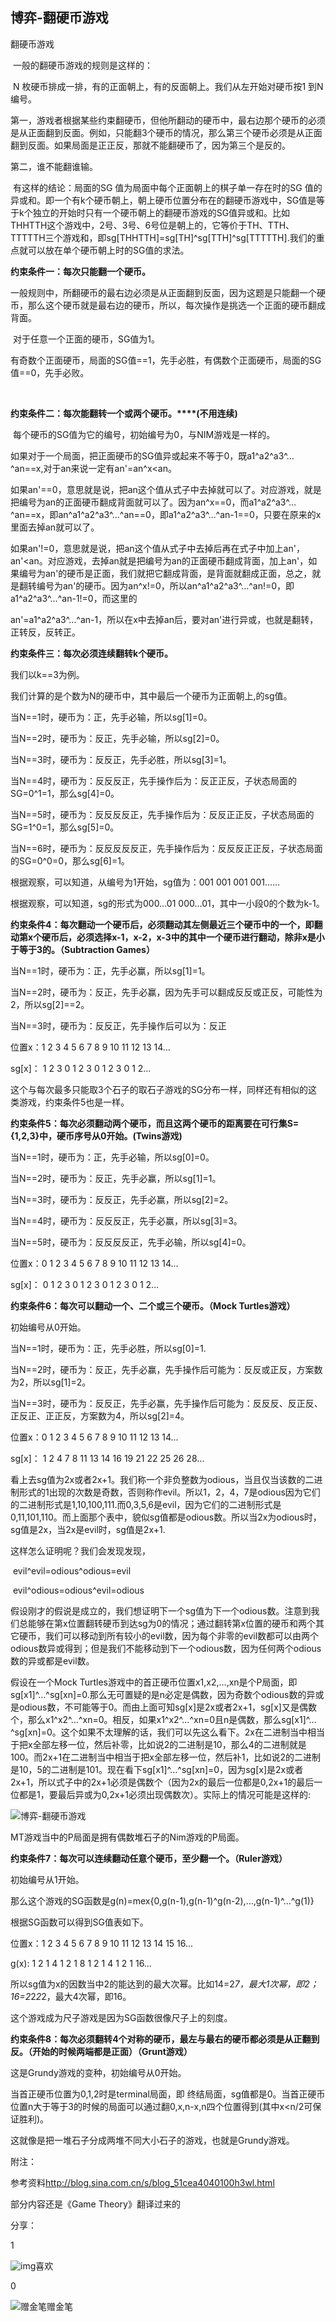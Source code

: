 ## 博弈-翻硬币游戏



翻硬币游戏

​     一般的翻硬币游戏的规则是这样的：

​       N 枚硬币排成一排，有的正面朝上，有的反面朝上。我们从左开始对硬币按1 到N 编号。

 第一，游戏者根据某些约束翻硬币，但他所翻动的硬币中，最右边那个硬币的必须是从正面翻到反面。例如，只能翻3个硬币的情况，那么第三个硬币必须是从正面翻到反面。如果局面是正正反，那就不能翻硬币了，因为第三个是反的。

 第二，谁不能翻谁输。

​     有这样的结论：局面的SG 值为局面中每个正面朝上的棋子单一存在时的SG 值的异或和。即一个有k个硬币朝上，朝上硬币位置分布在的翻硬币游戏中，SG值是等于k个独立的开始时只有一个硬币朝上的翻硬币游戏的SG值异或和。比如THHTTH这个游戏中，2号、3号、6号位是朝上的，它等价于TH、TTH、TTTTTH三个游戏和，即sg[THHTTH]=sg[TH]^sg[TTH]^sg[TTTTTH].我们的重点就可以放在单个硬币朝上时的SG值的求法。

 

 

 **约束条件一：每次只能翻一个硬币。**

​     一般规则中，所翻硬币的最右边必须是从正面翻到反面，因为这题是只能翻一个硬币，那么这个硬币就是最右边的硬币，所以，每次操作是挑选一个正面的硬币翻成背面。

​     对于任意一个正面的硬币，SG值为1。

​     有奇数个正面硬币，局面的SG值==1，先手必胜，有偶数个正面硬币，局面的SG值==0，先手必败。

​    

 

  **约束条件二：每次能翻转一个或两个硬币。****(****不用连续****)**

​     每个硬币的SG值为它的编号，初始编号为0，与NIM游戏是一样的。

​     如果对于一个局面，把正面硬币的SG值异或起来不等于0，既a1^a2^a3^…^an==x,对于an来说一定有an'=an^x<an。

​     如果an'==0，意思就是说，把an这个值从式子中去掉就可以了。对应游戏，就是把编号为an的正面硬币翻成背面就可以了。因为an^x==0，而a1^a2^a3^…^an==x，即an^a1^a2^a3^…^an==0，即a1^a2^a3^…^an-1==0，只要在原来的x里面去掉an就可以了。

​     如果an'!=0，意思就是说，把an这个值从式子中去掉后再在式子中加上an'，an'<an。对应游戏，去掉an就是把编号为an的正面硬币翻成背面，加上an'，如果编号为an'的硬币是正面，我们就把它翻成背面，是背面就翻成正面，总之，就是翻转编号为an'的硬币。因为an^x!=0，所以an^a1^a2^a3^…^an!=0，即a1^a2^a3^…^an-1!=0，而这里的

 an'=a1^a2^a3^…^an-1，所以在x中去掉an后，要对an'进行异或，也就是翻转，正转反，反转正。

  

 **约束条件三：每次必须连续翻转****k****个硬币。**

 我们以k==3为例。

 我们计算的是个数为N的硬币中，其中最后一个硬币为正面朝上,的sg值。

 当N==1时，硬币为：正，先手必输，所以sg[1]=0。

 当N==2时，硬币为：反正，先手必输，所以sg[2]=0。

 当N==3时，硬币为：反反正，先手必胜，所以sg[3]=1。

 当N==4时，硬币为：反反反正，先手操作后为：反正正反，子状态局面的SG=0^1=1，那么sg[4]=0。

 当N==5时，硬币为：反反反反正，先手操作后为：反反正正反，子状态局面的SG=1^0=1，那么sg[5]=0。

 当N==6时，硬币为：反反反反反正，先手操作后为：反反反正正反，子状态局面的SG=0^0=0，那么sg[6]=1。

 根据观察，可以知道，从编号为1开始，sg值为：001 001 001 001……

 根据观察，可以知道，sg的形式为000…01 000…01，其中一小段0的个数为k-1。

 

 

 **约束条件****4****：每次翻动一个硬币后，必须翻动其左侧最近三个硬币中的一个，即翻动第****x****个硬币后，必须选择****x-1****，****x-2****，****x-3****中的其中一个硬币进行翻动，除非****x****是小于等于****3****的。（****Subtraction Games****）**

 当N==1时，硬币为：正，先手必赢，所以sg[1]=1。

 当N==2时，硬币为：反正，先手必赢，因为先手可以翻成反反或正反，可能性为2，所以sg[2]==2。

 当N==3时，硬币为：反反正，先手操作后可以为：反正

 位置x：1  2  3  4  5  6  7  8  9  10  11  12  13  14...

 sg[x]：  1  2  3  0  1  2  3  0  1   2     3     0    1     2…

 这个与每次最多只能取3个石子的取石子游戏的SG分布一样，同样还有相似的这类游戏，约束条件5也是一样。

  

 **约束条件5：每次必须翻动两个硬币，而且这两个硬币的距离要在可行集S={1,2,3}中，硬币序号从0开始。(Twins游戏)**

 当N==1时，硬币为：正，先手必输，所以sg[0]=0。

 当N==2时，硬币为：反正，先手必赢，所以sg[1]=1。

 当N==3时，硬币为：反反正，先手必赢，所以sg[2]=2。

 当N==4时，硬币为：反反反正，先手必赢，所以sg[3]=3。

 当N==5时，硬币为：反反反反正，先手必输，所以sg[4]=0。

 位置x：0  1  2  3  4  5  6  7  8  9  10  11  12  13  14...

 sg[x]：  0  1  2  3  0  1  2  3  0  1   2     3     0    1     2…

  

 **约束条件****6****：每次可以翻动一个、二个或三个硬币。（****Mock Turtles****游戏）**

 初始编号从0开始。

 当N==1时，硬币为：正，先手必胜，所以sg[0]=1.

 当N==2时，硬币为：反正，先手必赢，先手操作后可能为：反反或正反，方案数为2，所以sg[1]=2。

 当N==3时，硬币为：反反正，先手必赢，先手操作后可能为：反反反、反正反、正反正、正正反，方案数为4，所以sg[2]=4。

 位置x：0  1  2  3  4   5    6   7    8     9  10  11  12  13  14...

 sg[x]：  1  2  4  7  8  11 13 14  16  19  21  22  25  26  28…

 看上去sg值为2x或者2x+1。我们称一个非负整数为odious，当且仅当该数的二进制形式的1出现的次数是奇数，否则称作evil。所以1，2，4，7是odious因为它们的二进制形式是1,10,100,111.而0,3,5,6是evil，因为它们的二进制形式是0,11,101,110。而上面那个表中，貌似sg值都是odious数。所以当2x为odious时，sg值是2x，当2x是evil时，sg值是2x+1.

 这样怎么证明呢？我们会发现发现，

​                                                      evil^evil=odious^odious=evil

​                                                      evil^odious=odious^evil=odious

 假设刚才的假说是成立的，我们想证明下一个sg值为下一个odious数。注意到我们总能够在第x位置翻转硬币到达sg为0的情况；通过翻转第x位置的硬币和两个其它硬币，我们可以移动到所有较小的evil数，因为每个非零的evil数都可以由两个odious数异或得到；但是我们不能移动到下一个odious数，因为任何两个odious数的异或都是evil数。

  

 假设在一个Mock Turtles游戏中的首正硬币位置x1,x2,…,xn是个P局面，即sg[x1]^…^sg[xn]=0.那么无可置疑的是n必定是偶数，因为奇数个odious数的异或是odious数，不可能等于0。而由上面可知sg[x]是2x或者2x+1，sg[x]又是偶数个，那么x1^x2^…^xn=0。相反，如果x1^x2^…^xn=0且n是偶数，那么sg[x1]^…^sg[xn]=0。这个如果不太理解的话，我们可以先这么看下。2x在二进制当中相当于把x全部左移一位，然后补零，比如说2的二进制是10，那么4的二进制就是100。而2x+1在二进制当中相当于把x全部左移一位，然后补1，比如说2的二进制是10，5的二进制是101。现在看下sg[x1]^…^sg[xn]=0，因为sg[x]是2x或者2x+1，所以式子中的2x+1必须是偶数个（因为2x的最后一位都是0,2x+1的最后一位都是1，要最后异或为0,2x+1必须出现偶数次）。实际上的情况可能是这样的:

![博弈-翻硬币游戏](http://s15.sinaimg.cn/bmiddle/8f06da99gbdaf12fdf98e&690)

 MT游戏当中的P局面是拥有偶数堆石子的Nim游戏的P局面。

  

 

 **约束条件****7****：每次可以连续翻动任意个硬币，至少翻一个。（****Ruler****游戏）**

 初始编号从1开始。

 那么这个游戏的SG函数是g(n)=mex{0,g(n-1),g(n-1)^g(n-2),…,g(n-1)^…^g(1)}

 根据SG函数可以得到SG值表如下。

 位置x：1  2  3  4  5  6  7  8  9  10  11  12  13  14  15   16...

g(x):       1  2  1  4  1  2  1  8  1    2    1     4    1    2     1   16…

 所以sg值为x的因数当中2的能达到的最大次幂。比如14=2*7，最大1次幂，即2；16=2*2*2*2，最大4次幂，即16。

 这个游戏成为尺子游戏是因为SG函数很像尺子上的刻度。

  

 **约束条件****8****：每次必须翻转****4****个对称的硬币，最左与最右的硬币都必须是从正翻到反。（开始的时候两端都是正面）（****Grunt****游戏）**

 这是Grundy游戏的变种，初始编号从0开始。

 当首正硬币位置为0,1,2时是terminal局面，即 终结局面，sg值都是0。当首正硬币位置n大于等于3的时候的局面可以通过翻0,x,n-x,n四个位置得到(其中x<n/2可保证胜利)。

 这就像是把一堆石子分成两堆不同大小石子的游戏，也就是Grundy游戏。

  

 附注：

 参考资料<http://blog.sina.com.cn/s/blog_51cea4040100h3wl.html>

 部分内容还是《Game Theory》翻译过来的

分享：



1

![img](http://simg.sinajs.cn/blog7style/images/common/sg_trans.gif)喜欢

0

![赠金笔](http://simg.sinajs.cn/blog7style/images/common/sg_trans.gif)赠金笔